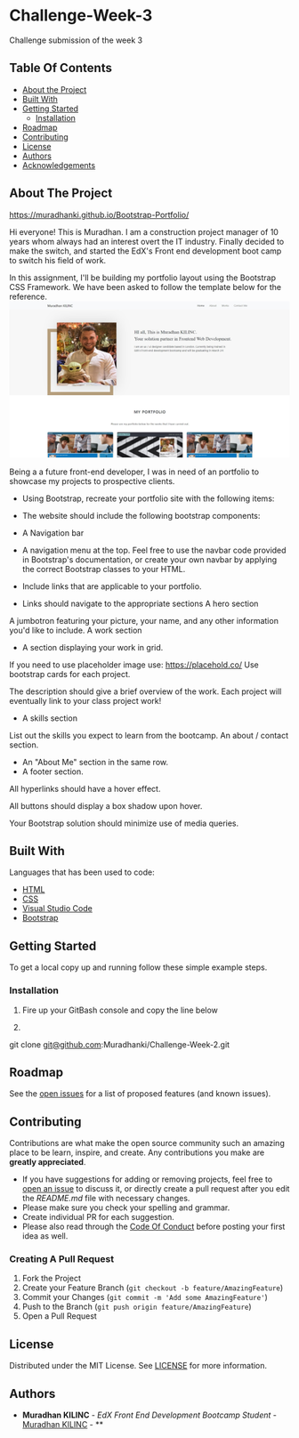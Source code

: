 # Challenge-Week-3
Challenge submission of the week 3


## Table Of Contents

* [About the Project](#about-the-project)
* [Built With](#built-with)
* [Getting Started](#getting-started)
  * [Installation](#installation)
* [Roadmap](#roadmap)
* [Contributing](#contributing)
* [License](#license)
* [Authors](#authors)
* [Acknowledgements](#acknowledgements)

## About The Project


https://muradhanki.github.io/Bootstrap-Portfolio/

Hi everyone! This is Muradhan. I am a construction project manager of 10 years whom always had an interest overt the IT industry. Finally decided to make the switch, and started the EdX's Front end development boot camp to switch his field of work. 

In this assignment, I'll be building my portfolio layout using the Bootstrap CSS Framework. We have been asked to follow the template below for the reference.
![Screenshot](https://github.com/Muradhanki/Bootstrap-Portfolio/blob/main/images/MK_Week_3_project.jpg "Optional Title")
 
Being a a future front-end developer, I was in need of an portfolio to showcase my projects to prospective clients.

* Using Bootstrap, recreate your portfolio site with the following items:

* The website should include the following bootstrap components:

* A Navigation bar

* A navigation menu at the top. Feel free to use the navbar code provided in Bootstrap's documentation, or create your own navbar by applying the correct Bootstrap classes to your HTML.

* Include links that are applicable to your portfolio.

* Links should navigate to the appropriate sections
A hero section

A jumbotron featuring your picture, your name, and any other information you'd like to include.
A work section

* A section displaying your work in grid.

If you need to use placeholder image use: https://placehold.co/
Use bootstrap cards for each project.

The description should give a brief overview of the work.
Each project will eventually link to your class project work!

* A skills section

List out the skills you expect to learn from the bootcamp.
An about / contact section.

* An "About Me" section in the same row.
* A footer section.

All hyperlinks should have a hover effect.

All buttons should display a box shadow upon hover.

Your Bootstrap solution should minimize use of media queries.

## Built With

Languages that has been used to code:

* [HTML]()
* [CSS]()
* [Visual Studio Code](https://code.visualstudio.com/)
* [Bootstrap](https://getbootstrap.com/)

## Getting Started

To get a local copy up and running follow these simple example steps.

### Installation

1. Fire up your GitBash console and copy the line below

2. 
git clone git@github.com:Muradhanki/Challenge-Week-2.git

## Roadmap

See the [open issues](https://github.com/Muradhanki/Bootstrap-Portfolio/issues) for a list of proposed features (and known issues).

## Contributing

Contributions are what make the open source community such an amazing place to be learn, inspire, and create. Any contributions you make are **greatly appreciated**.
* If you have suggestions for adding or removing projects, feel free to [open an issue](https://github.com/Muradhanki/Bootstrap-Portfolio/issues/new) to discuss it, or directly create a pull request after you edit the *README.md* file with necessary changes.
* Please make sure you check your spelling and grammar.
* Create individual PR for each suggestion.
* Please also read through the [Code Of Conduct](https://github.com/Muradhanki/Bootstrap-Portfolio/blob/main/CODE_OF_CONDUCT.md) before posting your first idea as well.

### Creating A Pull Request

1. Fork the Project
2. Create your Feature Branch (`git checkout -b feature/AmazingFeature`)
3. Commit your Changes (`git commit -m 'Add some AmazingFeature'`)
4. Push to the Branch (`git push origin feature/AmazingFeature`)
5. Open a Pull Request

## License

Distributed under the MIT License. See [LICENSE](https://github.com/Muradhanki/Bootstrap-Portfolio/blob/main/LICENSE.md) for more information.

## Authors

* **Muradhan KILINC** - *EdX Front End Development Bootcamp Student* - [Muradhan KILINC](https://github.com/Muradhanki) - **
